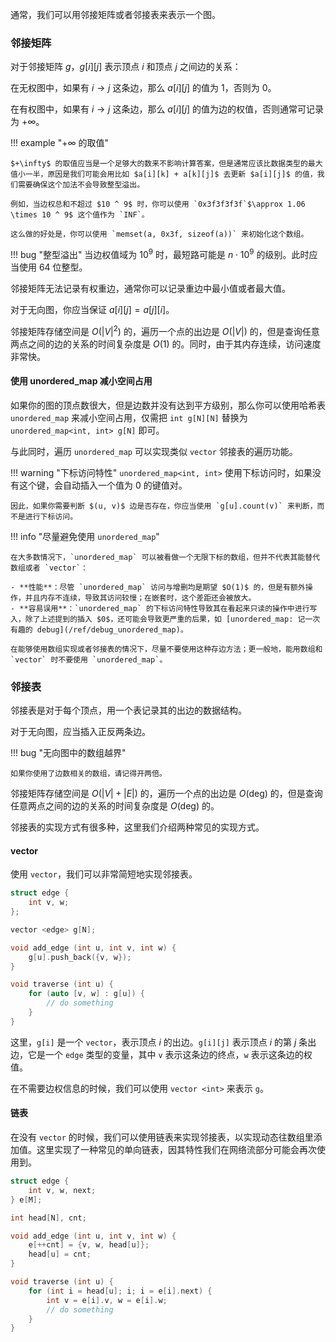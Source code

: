 通常，我们可以用邻接矩阵或者邻接表来表示一个图。

### 邻接矩阵

对于邻接矩阵 $g$，$g[i][j]$ 表示顶点 $i$ 和顶点 $j$ 之间边的关系：

在无权图中，如果有 $i \rightarrow j$ 这条边，那么 $a[i][j]$ 的值为 $1$，否则为 $0$。

在有权图中，如果有 $i \rightarrow j$ 这条边，那么 $a[i][j]$ 的值为边的权值，否则通常可记录为 $+\infty$。


!!! example "$+\infty$ 的取值"

    $+\infty$ 的取值应当是一个足够大的数来不影响计算答案，但是通常应该比数据类型的最大值小一半，原因是我们可能会用比如 $a[i][k] + a[k][j]$ 去更新 $a[i][j]$ 的值，我们需要确保这个加法不会导致整型溢出。

    例如，当边权总和不超过 $10 ^ 9$ 时，你可以使用 `0x3f3f3f3f`$\approx 1.06 \times 10 ^ 9$ 这个值作为 `INF`。
    
    这么做的好处是，你可以使用 `memset(a, 0x3f, sizeof(a))` 来初始化这个数组。

!!! bug "整型溢出"
    当边权值域为 $10 ^ 9$ 时，最短路可能是 $n \cdot 10 ^ 9$ 的级别。此时应当使用 64 位整型。    

    
邻接矩阵无法记录有权重边，通常你可以记录重边中最小值或者最大值。

对于无向图，你应当保证 $a[i][j] = a[j][i]$。

邻接矩阵存储空间是 $O(|V| ^ 2)$ 的，遍历一个点的出边是 $O(|V|)$ 的，但是查询任意两点之间的边的关系的时间复杂度是 $O(1)$ 的。同时，由于其内存连续，访问速度非常快。

#### 使用 unordered_map 减小空间占用

如果你的图的顶点数很大，但是边数并没有达到平方级别，那么你可以使用哈希表 `unordered_map` 来减小空间占用，仅需把 `int g[N][N]` 替换为 `unordered_map<int, int> g[N]` 即可。

与此同时，遍历 `unordered_map` 可以实现类似 `vector` 邻接表的遍历功能。

!!! warning "下标访问特性"
    `unordered_map<int, int>` 使用下标访问时，如果没有这个键，会自动插入一个值为 $0$ 的键值对。
    
    因此，如果你需要判断 $(u, v)$ 边是否存在，你应当使用 `g[u].count(v)` 来判断，而不是进行下标访问。

!!! info "尽量避免使用 `unordered_map`"

    在大多数情况下，`unordered_map` 可以被看做一个无限下标的数组，但并不代表其能替代数组或者 `vector`：

    - **性能**：尽管 `unordered_map` 访问与增删均是期望 $O(1)$ 的，但是有额外操作，并且内存不连续，导致其访问较慢；在嵌套时，这个差距还会被放大。
    - **容易误用**：`unordered_map` 的下标访问特性导致其在看起来只读的操作中进行写入，除了上述提到的插入 $0$，还可能会导致更严重的后果，如 [unordered_map: 记一次有趣的 debug](/ref/debug_unordered_map)。
    
    在能够使用数组实现或者邻接表的情况下，尽量不要使用这种存边方法；更一般地，能用数组和 `vector` 时不要使用 `unordered_map`。


### 邻接表

邻接表是对于每个顶点，用一个表记录其的出边的数据结构。 

对于无向图，应当插入正反两条边。

!!! bug "无向图中的数组越界"
    
    如果你使用了边数相关的数组，请记得开两倍。


邻接矩阵存储空间是 $O(|V| + |E|)$ 的，遍历一个点的出边是 $O(\mathrm{deg})$ 的，但是查询任意两点之间的边的关系的时间复杂度是 $O(\mathrm{deg})$ 的。

邻接表的实现方式有很多种，这里我们介绍两种常见的实现方式。

#### vector

使用 `vector`，我们可以非常简短地实现邻接表。

```cpp
struct edge {
    int v, w;
};

vector <edge> g[N];

void add_edge (int u, int v, int w) {
    g[u].push_back({v, w});
}

void traverse (int u) {
    for (auto [v, w] : g[u]) {
        // do something
    }
}
```

这里，`g[i]` 是一个 `vector`，表示顶点 $i$ 的出边。`g[i][j]` 表示顶点 $i$ 的第 $j$ 条出边，它是一个 `edge` 类型的变量，其中 `v` 表示这条边的终点，`w` 表示这条边的权值。

在不需要边权信息的时候，我们可以使用 `vector <int>` 来表示 `g`。

#### 链表

在没有 `vector` 的时候，我们可以使用链表来实现邻接表，以实现动态往数组里添加值。这里实现了一种常见的单向链表，因其特性我们在网络流部分可能会再次使用到。

```cpp
struct edge {
    int v, w, next;
} e[M];

int head[N], cnt;

void add_edge (int u, int v, int w) {
    e[++cnt] = {v, w, head[u]};
    head[u] = cnt;
}

void traverse (int u) {
    for (int i = head[u]; i; i = e[i].next) {
        int v = e[i].v, w = e[i].w;
        // do something
    }
}
```